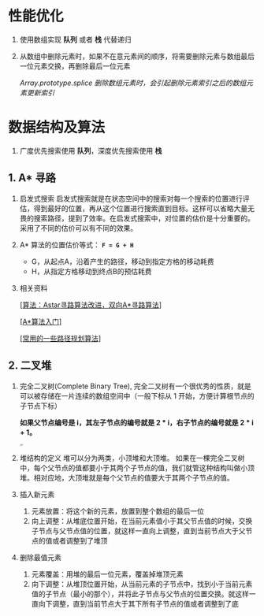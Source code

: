 # 性能优化

1. 使用数组实现 **队列** 或者 **栈** 代替递归

2. 从数组中删除元素时，如果不在意元素间的顺序，将需要删除元素与数组最后一位元素交换，再删除最后一位元素

   *Array.prototype.splice 删除数组元素时，会引起删除元素索引之后的数组元素更新索引*

# 数据结构及算法

1. 广度优先搜索使用 **队列**，深度优先搜索使用 **栈**

## 1. A* 寻路

1. 启发式搜索
   		启发式搜索就是在状态空间中的搜索对每一个搜索的位置进行评估，得到最好的位置，再从这个位置进行搜索直到目标。这样可以省略大量无畏的搜索路径，提到了效率。在启发式搜索中，对位置的估价是十分重要的。采用了不同的估价可以有不同的效果。

2. A* 算法的位置估价等式： **`F = G + H`**

   - G，从起点A，沿着产生的路径，移动到指定方格的移动耗费
   - H，从指定方格移动到终点B的预估耗费

3. 相关资料

   [[算法：Astar寻路算法改进，双向A*寻路算法](https://www.cnblogs.com/anrainie/p/4923817.html)]

   [[A*算法入门]](https://baike.baidu.com/reference/215793/b45aeMpVOUYVY-XJzpdvlcd6WTG4oj4DJcewy4VQq67exQ976_ODmzTi41NNwNl6C3oiaU5W10LpjGYG75MfLYaLyT4szY13y5vI7DlFZjksLdPLL4LmPQ)

   [[常用的一些路径规划算法]](https://github.com/zhm-real/PathPlanning)

## 2. 二叉堆

1. 完全二叉树(Complete Binary Tree),
   完全二叉树有一个很优秀的性质，就是可以被存储在一片连续的数组空间中（一般下标从 1 开始，方便计算根节点的子节点下标）

   **如果父节点编号是 i，其左子节点的编号就是 2 * i，右子节点的编号就是 2 * i + 1。**

   <img src="https://static001.geekbang.org/resource/image/be/f2/be70f37ca4ab58fbdcf3d01dd1b5c3f2.jpg" alt="2" style="zoom:25%;" />

2. 堆结构的定义
   堆可以分为两类，小顶堆和大顶堆。
   如果在一棵完全二叉树中，每个父节点的值都要小于其两个子节点的值，我们就管这种结构叫做小顶堆。相对应地，大顶堆就是每个父节点的值要大于其两个子节点的值。

3. 插入新元素

   1. 元素放置：将这个新的元素，放置到整个数组的最后一位
   2. 向上调整：从堆底位置开始，在当前元素值小于其父节点值的时候，交换子节点与父节点值的位置，就这样一直向上调整，直到当前节点大于父节点的值或者调整到了堆顶

4. 删除最值元素

   1. 元素覆盖：用堆的最后一位元素，覆盖掉堆顶元素
   2. 向下调整：从堆顶位置开始，从当前元素的子节点中，找到小于当前元素值的子节点（最小的那个），并将此子节点与父节点的位置交换。就这样一直向下调整，直到当前节点大于其下所有子节点的值或者调整到了底


